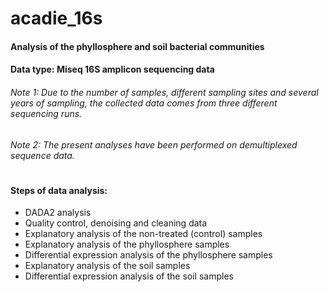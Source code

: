 # acadie_16s

#### Analysis of the phyllosphere and soil bacterial communities 
#### Data type: Miseq 16S amplicon sequencing data
###### Note 1: Due to the number of samples, different sampling sites and several years of sampling, the collected data comes from three different sequencing runs.
###### Note 2: The present analyses have been performed on demultiplexed sequence data.
#
#### Steps of data analysis:
- DADA2 analysis 
- Quality control, denoising and cleaning data
- Explanatory analysis of the non-treated (control) samples
- Explanatory analysis of the phyllosphere samples
- Differential expression analysis of the phyllosphere samples
- Explanatory analysis of the soil samples
- Differential expression analysis of the soil samples



